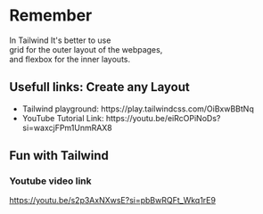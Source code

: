 # Remember
In Tailwind It's better to use <br /> grid for the outer layout of the webpages, <br /> and flexbox for the inner layouts.

## Usefull links: Create any Layout
<ul>
  <li>Tailwind playground: https://play.tailwindcss.com/OiBxwBBtNq </li>
  <li>YouTube Tutorial Link: https://youtu.be/eiRcOPiNoDs?si=waxcjFPm1UnmRAX8</li>
</ul>

## Fun with Tailwind
  ### Youtube video link
  https://youtu.be/s2p3AxNXwsE?si=pbBwRQFt_Wkq1rE9

